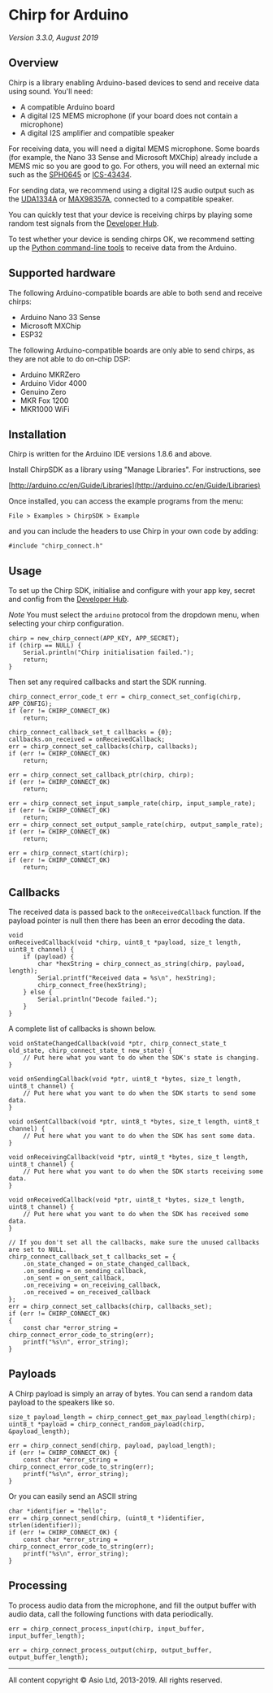 # Chirp for Arduino

*Version 3.3.0, August 2019*

## Overview

Chirp is a library enabling Arduino-based devices to send and receive data using sound. You'll need:

 * A compatible Arduino board
 * A digital I2S MEMS microphone (if your board does not contain a microphone)
 * A digital I2S amplifier and compatible speaker

For receiving data, you will need a digital MEMS microphone. Some boards (for example, the Nano 33 Sense and Microsoft MXChip) already include a MEMS mic so you are good to go. For others, you will need an external mic such as the [SPH0645](https://www.adafruit.com/product/3421) or [ICS-43434](https://www.mouser.co.uk/ProductDetail/TDK-InvenSense/ICS-43434?qs=u4fy%2FsgLU9PAgmWRI7%252BqXA%3D%3D). 

For sending data, we recommend using a digital I2S audio output such as the [UDA1334A](https://www.adafruit.com/product/3678) or [MAX98357A](https://www.adafruit.com/product/3006), connected to a compatible speaker.

You can quickly test that your device is receiving chirps by playing some random test signals from the [Developer Hub](https://developers.chirp.io).

To test whether your device is sending chirps OK, we recommend setting up the [Python command-line tools](https://developers.chirp.io/docs/tutorials/command-line) to receive data from the Arduino.

## Supported hardware

The following Arduino-compatible boards are able to both send and receive chirps:

 * Arduino Nano 33 Sense
 * Microsoft MXChip
 * ESP32

The following Arduino-compatible boards are only able to send chirps, as they are not able to do on-chip DSP:

 * Arduino MKRZero
 * Arduino Vidor 4000
 * Genuino Zero
 * MKR Fox 1200
 * MKR1000 WiFi

## Installation

Chirp is written for the Arduino IDE versions 1.8.6 and above.

Install ChirpSDK as a library using "Manage Libraries". For instructions, see

[http://arduino.cc/en/Guide/Libraries](http://arduino.cc/en/Guide/Libraries)

Once installed, you can access the example programs from the menu:

```
File > Examples > ChirpSDK > Example
```

and you can include the headers to use Chirp in your own code by adding:

```
#include "chirp_connect.h"
```

## Usage

To set up the Chirp SDK, initialise and configure with your app key,
secret and config from the [Developer Hub](https://developers.chirp.io).

*Note* You must select the `arduino` protocol from the dropdown menu, when
selecting your chirp configuration.

    chirp = new_chirp_connect(APP_KEY, APP_SECRET);
    if (chirp == NULL) {
        Serial.println("Chirp initialisation failed.");
        return;
    }

Then set any required callbacks and start the SDK running.

    chirp_connect_error_code_t err = chirp_connect_set_config(chirp, APP_CONFIG);
    if (err != CHIRP_CONNECT_OK)
        return;

    chirp_connect_callback_set_t callbacks = {0};
    callbacks.on_received = onReceivedCallback;
    err = chirp_connect_set_callbacks(chirp, callbacks);
    if (err != CHIRP_CONNECT_OK)
        return;

    err = chirp_connect_set_callback_ptr(chirp, chirp);
    if (err != CHIRP_CONNECT_OK)
        return;

    err = chirp_connect_set_input_sample_rate(chirp, input_sample_rate);
    if (err != CHIRP_CONNECT_OK)
        return;
    err = chirp_connect_set_output_sample_rate(chirp, output_sample_rate);
    if (err != CHIRP_CONNECT_OK)
        return;

    err = chirp_connect_start(chirp);
    if (err != CHIRP_CONNECT_OK)
        return;

## Callbacks

The received data is passed back to the `onReceivedCallback` function. If the payload pointer is null then there has been an error decoding the data.

    void
    onReceivedCallback(void *chirp, uint8_t *payload, size_t length, uint8_t channel) {
        if (payload) {
            char *hexString = chirp_connect_as_string(chirp, payload, length);
            Serial.printf("Received data = %s\n", hexString);
            chirp_connect_free(hexString);
        } else {
            Serial.println("Decode failed.");
        }
    }

A complete list of callbacks is shown below.

    void onStateChangedCallback(void *ptr, chirp_connect_state_t old_state, chirp_connect_state_t new_state) {
        // Put here what you want to do when the SDK's state is changing.
    }

    void onSendingCallback(void *ptr, uint8_t *bytes, size_t length, uint8_t channel) {
        // Put here what you want to do when the SDK starts to send some data.
    }

    void onSentCallback(void *ptr, uint8_t *bytes, size_t length, uint8_t channel) {
        // Put here what you want to do when the SDK has sent some data.
    }

    void onReceivingCallback(void *ptr, uint8_t *bytes, size_t length, uint8_t channel) {
        // Put here what you want to do when the SDK starts receiving some data.
    }

    void onReceivedCallback(void *ptr, uint8_t *bytes, size_t length, uint8_t channel) {
        // Put here what you want to do when the SDK has received some data.
    }

    // If you don't set all the callbacks, make sure the unused callbacks are set to NULL.
    chirp_connect_callback_set_t callbacks_set = {
        .on_state_changed = on_state_changed_callback,
        .on_sending = on_sending_callback,
        .on_sent = on_sent_callback,
        .on_receiving = on_receiving_callback,
        .on_received = on_received_callback
    };
    err = chirp_connect_set_callbacks(chirp, callbacks_set);
    if (err != CHIRP_CONNECT_OK)
    {
        const char *error_string = chirp_connect_error_code_to_string(err);
        printf("%s\n", error_string);
    }


## Payloads

A Chirp payload is simply an array of bytes. You can send a random data payload to the speakers like so.

    size_t payload_length = chirp_connect_get_max_payload_length(chirp);
    uint8_t *payload = chirp_connect_random_payload(chirp, &payload_length);

    err = chirp_connect_send(chirp, payload, payload_length);
    if (err != CHIRP_CONNECT_OK) {
        const char *error_string = chirp_connect_error_code_to_string(err);
        printf("%s\n", error_string);
    }

Or you can easily send an ASCII string

    char *identifier = "hello";
    err = chirp_connect_send(chirp, (uint8_t *)identifier, strlen(identifier));
    if (err != CHIRP_CONNECT_OK) {
        const char *error_string = chirp_connect_error_code_to_string(err);
        printf("%s\n", error_string);
    }

## Processing

To process audio data from the microphone, and fill the output buffer with audio data, call the following functions with data periodically.

    err = chirp_connect_process_input(chirp, input_buffer, input_buffer_length);

    err = chirp_connect_process_output(chirp, output_buffer, output_buffer_length);

***

All content copyright &copy; Asio Ltd, 2013-2019. All rights reserved.
